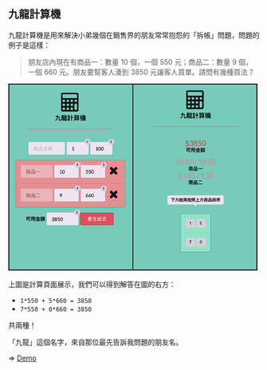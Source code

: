 ## 九龍計算機

九龍計算機是用來解決小弟幾個在銷售界的朋友常常抱怨的「拆帳」問題，問題的例子是這樣：

> 朋友店內現在有商品一：數量 10 個，一個 550 元；商品二：數量 9 個，一個 660 元。朋友要幫客人湊到 3850 元讓客人買單。請問有幾種買法？

<img src="static/cal.png" width="500">

上圖是計算頁面展示，我們可以得到解答在圖的右方：

* `1*550 + 5*660 = 3850`
* `7*550 + 0*660 = 3850`

共兩種！

「九龍」這個名字，來自那位最先告訴我問題的朋友名。

=> [Demo]

[Demo]:https://calculator.yuecen.net/
